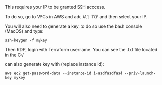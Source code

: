 This requires your IP to be granted SSH acccess. 

To do so, go to VPCs in AWS and add `All TCP` and then select your IP. 

You will also need to generate a key, to do so use the bash console (MacOS) and type:

```
ssh-keygen -f mykey
```


Then RDP, login with Terraform username. You can see the .txt file located in the C:/


can also generate key with (replace instance id): 

```
aws ec2 get-password-data --instance-id i-asdfasdfasd --priv-launch-key mykey
```